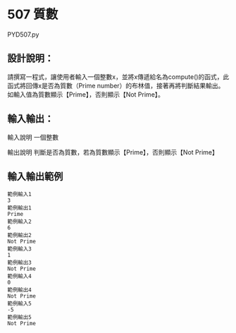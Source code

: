 # 507 質數
PYD507.py
## 設計說明：
請撰寫一程式，讓使用者輸入一個整數x，並將x傳遞給名為compute()的函式，此函式將回傳x是否為質數（Prime number）的布林值，接著再將判斷結果輸出。如輸入值為質數顯示【Prime】，否則顯示【Not Prime】。

## 輸入輸出：
輸入說明
一個整數

輸出說明
判斷是否為質數，若為質數顯示【Prime】，否則顯示【Not Prime】

## 輸入輸出範例

```
範例輸入1
3
範例輸出1
Prime
範例輸入2
6
範例輸出2
Not Prime
範例輸入3
1
範例輸出3
Not Prime
範例輸入4
0
範例輸出4
Not Prime
範例輸入5
-5
範例輸出5
Not Prime
```
